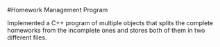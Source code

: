 #Homework Management Program

Implemented a C++ program of multiple objects that splits the complete homeworks from the incomplete ones and stores both of them in two different files.